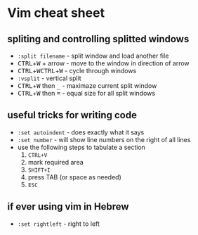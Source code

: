 # Vim cheat sheet

## spliting and controlling splitted windows

- ```:split filename``` - split window and load another file
- <kbd>CTRL</kbd>+<kbd>W</kbd> + arrow - move to the window in direction of arrow
- <kbd>CTRL</kbd>+<kbd>W</kbd><kbd>CTRL</kbd>+<kbd>W</kbd> - cycle through windows
- ```:vsplit``` - vertical split
- <kbd>CTRL</kbd>+<kbd>W</kbd> then <kbd>_</kbd> - maximaze current split window
- <kbd>CTRL</kbd>+<kbd>W</kbd> then <kbd>=</kbd> - equal size for all split windows

## useful tricks for writing code

- ```:set autoindent``` - does exactly what it says
- ```:set number``` - will show line numbers on the right of all lines
- use the following steps to tabulate a section
  1. ```CTRL+V```
  2. mark required area
  3. ```SHIFT+I```
  4. press TAB (or space as needed)
  5. ```ESC```

## if ever using vim in Hebrew

- ```:set rightleft``` - right to left
